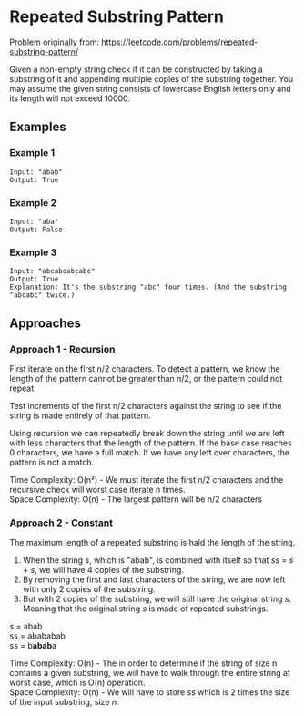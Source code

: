 # Repeated Substring Pattern

Problem originally from: <https://leetcode.com/problems/repeated-substring-pattern/>

Given a non-empty string check if it can be constructed by taking a substring of it and appending multiple copies of the substring together. You may assume the given string consists of lowercase English letters only and its length will not exceed 10000.

## Examples

### Example 1

```text
Input: "abab"
Output: True
```

### Example 2

```text
Input: "aba"
Output: False
```

### Example 3

```text
Input: "abcabcabcabc"
Output: True
Explanation: It's the substring "abc" four times. (And the substring "abcabc" twice.)
```

## Approaches

### Approach 1 - Recursion

First iterate on the first n/2 characters. To detect a pattern, we know the length of the pattern cannot be greater than n/2, or the pattern could not repeat.

Test increments of the first n/2 characters against the string to see if the string is made entirely of that pattern.

Using recursion we can repeatedly break down the string until we are left with less characters that the length of the pattern. If the base case reaches 0 characters, we have a full match. If we have any left over characters, the pattern is not a match.

Time Complexity: O(n²) - We must iterate the first n/2 characters and the recursive check will worst case iterate n times.  
Space Complexity: O(n) - The largest pattern will be n/2 characters

### Approach 2 - Constant

The maximum length of a repeated substring is hald the length of the string.

1. When the string _s_, which is "abab", is combined with itself so that _ss_ = _s_ + _s_, we will have 4 copies of the substring.
2. By removing the first and last characters of the string, we are now left with only 2 copies of the substring.
3. But with 2 copies of the substring, we will still have the original string _s_. Meaning that the original string _s_ is made of repeated substrings.

s = abab  
ss = abababab  
ss = b**abab**a

Time Complexity: O(n) - The in order to determine if the string of size n contains a given substring, we will have to walk through the entire string at worst case, which is O(n) operation.  
Space Complexity: O(n) - We will have to store _ss_ which is 2 times the size of the input substring, size _n_.
